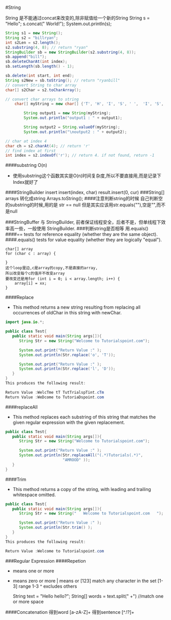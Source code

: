 #String

String 是不能通过concat来改变的,除非赋值给一个新的String
String s = "Hello";
s.concat(" World!");
System.out.println(s);

```java
String s1 = new String();
String s2 = "billryan";
int s2Len = s2.length();
s2.substring(4, 8); // return "ryan"
StringBuilder sb = new StringBuilder(s2.substring(4, 8));
sb.append("bill");
sb.deleteCharAt(int index);
sb.setLength(sb.length() - 1);

sb.delete(int start, int end);
String s2New = sb.toString(); // return "ryanbill"
// convert String to char array
char[] s2Char = s2.toCharArray();

// convert char arrays to string
	char[] myString = new char[] {'T', 'H', 'I', 'S', ' ',  'I', 'S', ' ', 'T', 'E', 'S', 'T'};

		String output1 = new String(myString);
		System.out.println("output1 : " + output1);

		String output2 = String.valueOf(myString);
		System.out.println("\noutput2 : " + output2);

// char at index 4
char ch = s2.charAt(4); // return 'r'
// find index at first
int index = s2.indexOf('r'); // return 4. if not found, return -1
```
####substring O(n)
- 使用substring这个函数其实是O(n)时间复杂度,所以不要直接用,而是记录下Index就好了

####StringBuilder insert
insert(index, char)
 result.insert(0, cur)
###String[] arrays 转化成string
Arrays.toString();
####注意判断string的时候
自己判断空的substring的时候,用的是 str == null
但是其实应该用str.equals(""),空是"",而不是null

###StringBuffer 与 StringBuilder, 前者保证线程安全，后者不是，但单线程下效率高一些，一般使用 StringBuilder.
###判断string是否相等 用.equals()
####== tests for reference equality (whether they are the same object).
####.equals() tests for value equality (whether they are logically "equal").

	char[] array
	for (char c : array) {

	}
	这个loop里边,c是array的copy,不是直接的array,
	所以改变每个c的值并不改变array
	要改变还是用for (int i = 0; i < array.length; i++) {
		array[i] = xx;
	}

####Replace
- This method returns a new string resulting from replacing all occurrences of oldChar in this string with newChar.

```java
import java.io.*;

public class Test{
   public static void main(String args[]){
      String Str = new String("Welcome to Tutorialspoint.com");

      System.out.print("Return Value :" );
      System.out.println(Str.replace('o', 'T'));

      System.out.print("Return Value :" );
      System.out.println(Str.replace('l', 'D'));
   }
}
This produces the following result:

Return Value :WelcTme tT TutTrialspTint.cTm
Return Value :WeDcome to TutoriaDspoint.com
```

####replaceAll
- This method replaces each substring of this string that matches the given regular expression with the given replacement.

```java
public class Test{
   public static void main(String args[]){
      String Str = new String("Welcome to Tutorialspoint.com");

      System.out.print("Return Value :" );
      System.out.println(Str.replaceAll("(.*)Tutorials(.*)",
                         "AMROOD" ));
   }
}
```

####Trim
- This method returns a copy of the string, with leading and trailing whitespace omitted.

```java
public class Test{
   public static void main(String args[]){
      String Str = new String("   Welcome to Tutorialspoint.com   ");

      System.out.print("Return Value :" );
      System.out.println(Str.trim() );
   }
}
This produces the following result:

Return Value :Welcome to Tutorialspoint.com
```

###Regular Expression
####Repetion
+ means one or more
* means zero or more
| means or
[123] match any character in the set
[1-3] range 1-3
^ excludes others


	String text = "Hello  hello?";
	String[] words = text.split(" +")
	//match one or more space


####Concatenation
得到word
[a-zA-Z]+
得到sentence
[^.!?]+

